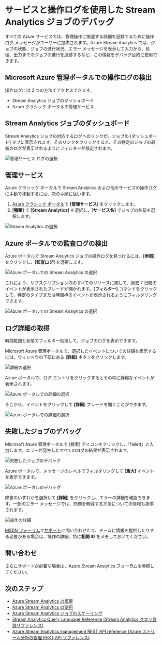 <properties 
	pageTitle="Stream Analytics の操作ログとサービス ログを使用したデバッグ | Microsoft Azure" 
	description="Stream Analytics 操作ログの使用方法" 
	keywords="サービス ログ"
	services="stream-analytics" 
	documentationCenter="" 
	authors="jeffstokes72" 
	manager="jhubbard" 
	editor="cgronlun"/>

<tags 
	ms.service="stream-analytics" 
	ms.devlang="na" 
	ms.topic="article" 
	ms.tgt_pltfrm="na" 
	ms.workload="data-services" 
	ms.date="07/27/2016" 
	ms.author="jeffstok"/>

# サービスと操作ログを使用した Stream Analytics ジョブのデバッグ

すべての Azure サービスでは、管理操作に関連する詳細を記録するために操作ログ メッセージがユーザーに提供されます。Azure Stream Analytics では、ジョブの状態、ジョブの進行状況、エラー メッセージを表示して入力から、処理、出力までのジョブの進行を追跡するなど、この情報をデバッグ目的に使用できます。

## Microsoft Azure 管理ポータルでの操作ログの検出

操作ログには 2 つの方法でアクセスできます。

- Stream Analytics ジョブのダッシュボード
- Azure クラシック ポータルの管理サービス

## Stream Analytics ジョブのダッシュボード

Stream Analytics ジョブの対応するログへのリンクが、ジョブの [ダッシュボード] タブに表示されます。そのリンクをクリックすると、その特定のジョブの最新のログが表示されるようにフィルターが設定されます。

  ![管理サービス ログの選択](./media/stream-analytics-operation-logs/01-stream-analytics-operation-logs.png)

## 管理サービス

Azure クラシック ポータルで Stream Analytics および他のサービスの操作ログに手動で移動するには、次の手順に従います。

1.	[Azure クラシック ポータル](https://manage.windowsazure.com)で **[管理サービス]** をクリックします。
2.	**[種類]** で **[Stream Analytics]** を選択し、**[サービス名]** でジョブの名前を選択します。

  ![Stream Analytics の選択](./media/stream-analytics-operation-logs/02-stream-analytics-operation-logs.png)

## Azure ポータルでの監査ログの検出 ##

Azure ポータルで Stream Analytics ジョブの操作ログを見つけるには、**[参照]** をクリックし、**[監査ログ]** を選択します。

  ![Azure ポータルでの Stream Analytics の選択](./media/stream-analytics-operation-logs/06-stream-analytics-operation-logs.png)

これにより、サブスクリプション内のすべてのリソースに関して、過去 7 日間のイベントが表示されたブレードが開かれます。**[フィルター]** コマンドをクリックして、特定のタイプまたは時間枠のイベントが表示されるようにフィルタリングできます。

  ![Azure ポータルでの Stream Analytics の選択](./media/stream-analytics-operation-logs/07-stream-analytics-operation-logs.png)

## ログ詳細の取得

時間範囲と状態でフィルター処理して、ジョブのログを表示できます。

Microsoft Azure 管理ポータルで、選択したイベントについての詳細を表示するには、ウィンドウの下部にある **[詳細]** ボタンをクリックします。

  ![詳細の選択](./media/stream-analytics-operation-logs/03-stream-analytics-operation-logs.png)

Azure ポータルで、ログ エントリをクリックするとその中に詳細なイベントが表示されます。

  ![Azure ポータルでの詳細の選択](./media/stream-analytics-operation-logs/08-stream-analytics-operation-logs.png)

そこから、イベントをクリックして **[詳細]** ブレードを開くことができます。

  ![Azure ポータルでの詳細の選択](./media/stream-analytics-operation-logs/09-stream-analytics-operation-logs.png)

## 失敗したジョブのデバッグ

Microsoft Azure 管理ポータルで [検索] アイコンをクリックし、「failed」と入力します。エラーが発生したすべてのログの結果が表示されます。

  ![失敗したジョブのデバッグ](./media/stream-analytics-operation-logs/04-stream-analytics-operation-logs.png)

Azure ポータルで、メッセージのレベルでフィルタリングして **[重大]** イベントを表示できます。

  ![Azure ポータルのデバッグ](./media/stream-analytics-operation-logs/10-stream-analytics-operation-logs.png)

障害のいずれかを選択して **[詳細]** をクリックし、エラーの詳細を確認できます。一部のエラー メッセージでは、問題を軽減する方法についての情報も提供されます。

  ![操作の詳細](./media/stream-analytics-operation-logs/05-stream-analytics-operation-logs.png)

[MSDN フォーラム](https://social.msdn.microsoft.com/Forums/ja-JP/home?forum=AzureStreamAnalytics)で[サポート](https://azure.microsoft.com/support/options/)に問い合わせたり、チームに情報を提供したりする必要がある場合は、操作の詳細、特に**相関 ID** をメモしておいてください。

## 問い合わせ
さらにサポートが必要な場合は、[Azure Stream Analytics フォーラム](https://social.msdn.microsoft.com/Forums/ja-JP/home?forum=AzureStreamAnalytics)を参照してください。

## 次のステップ

- [Azure Stream Analytics の概要](stream-analytics-introduction.md)
- [Azure Stream Analytics の使用](stream-analytics-get-started.md)
- [Azure Stream Analytics ジョブのスケーリング](stream-analytics-scale-jobs.md)
- [Stream Analytics Query Language Reference (Stream Analytics クエリ言語リファレンス)](https://msdn.microsoft.com/library/azure/dn834998.aspx)
- [Azure Stream Analytics management REST API reference (Azure ストリーム分析の管理 REST API リファレンス)](https://msdn.microsoft.com/library/azure/dn835031.aspx)

<!---HONumber=AcomDC_0921_2016-->